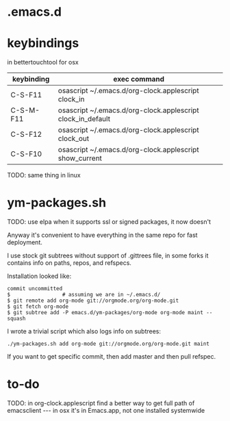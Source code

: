.emacs.d
========

# keybindings
in bettertouchtool for osx

| keybinding | exec command |
| --- | --- |
| C-S-F11 | osascript ~/.emacs.d/org-clock.applescript clock_in |
| C-S-M-F11 | osascript ~/.emacs.d/org-clock.applescript clock_in_default |
| C-S-F12 | osascript ~/.emacs.d/org-clock.applescript clock_out |
| C-S-F10 | osascript ~/.emacs.d/org-clock.applescript show_current |

TODO: same thing in linux


# ym-packages.sh
TODO: use elpa when it supports ssl or signed packages, it now doesn't

Anyway it's convenient to have everything in the same repo for fast deployment.

I use stock git subtrees without support of .gittrees file, in some forks it contains info on paths, repos, and refspecs.

Installation looked like:
```
commit uncommitted
$                 # assuming we are in ~/.emacs.d/
$ git remote add org-mode git://orgmode.org/org-mode.git
$ git fetch org-mode
$ git subtree add -P emacs.d/ym-packages/org-mode org-mode maint --squash
```

I wrote a trivial script which also logs info on subtrees:
```
./ym-packages.sh add org-mode git://orgmode.org/org-mode.git maint
```

If you want to get specific commit, then add master and then pull refspec.


# to-do

TODO: in org-clock.applescript find a better way to get full path of emacsclient --- in osx it's in Emacs.app, not one installed systemwide

